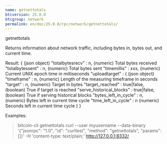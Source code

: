 ```yaml
---
name: getnettotals
btcversion: 25.0.0
btcgroup: network
permalink: en/doc/25.0.0/rpc/network/getnettotals/
---
```


getnettotals

Returns information about network traffic, including bytes in, bytes out,
and current time.

Result:
{                                              (json object)
  "totalbytesrecv" : n,                        (numeric) Total bytes received
  "totalbytessent" : n,                        (numeric) Total bytes sent
  "timemillis" : xxx,                          (numeric) Current UNIX epoch time in milliseconds
  "uploadtarget" : {                           (json object)
    "timeframe" : n,                           (numeric) Length of the measuring timeframe in seconds
    "target" : n,                              (numeric) Target in bytes
    "target_reached" : true|false,             (boolean) True if target is reached
    "serve_historical_blocks" : true|false,    (boolean) True if serving historical blocks
    "bytes_left_in_cycle" : n,                 (numeric) Bytes left in current time cycle
    "time_left_in_cycle" : n                   (numeric) Seconds left in current time cycle
  }
}

Examples:
> bitcoin-cli getnettotals 
> curl --user myusername --data-binary '{"jsonrpc": "1.0", "id": "curltest", "method": "getnettotals", "params": []}' -H 'content-type: text/plain;' http://127.0.0.1:8332/


